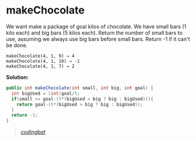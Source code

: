 # makeChocolate

We want make a package of goal kilos of chocolate. We have small bars (1 kilo each) and big bars (5 kilos each). Return the number of small bars to use, assuming we always use big bars before small bars. Return -1 if it can't be done.

```
makeChocolate(4, 1, 9) → 4
makeChocolate(4, 1, 10) → -1
makeChocolate(4, 1, 7) → 2
```

**Solution:**

```java
public int makeChocolate(int small, int big, int goal) {
  int bigUsed = (int)goal/5;
  if(small >= goal-(5*(bigUsed > big ? big : bigUsed))){
    return goal-(5*(bigUsed > big ? big : bigUsed));
  }
  return -1;
}
```

> _[codingbat](http://codingbat.com/prob/p191363)_